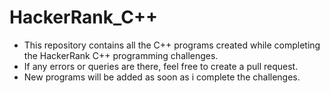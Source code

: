 # HackerRank_C++

* This repository contains all the C++ programs created while completing the HackerRank C++ programming challenges.
* If any errors or queries are there, feel free to create a pull request.
* New programs will be added as soon as i complete the challenges.